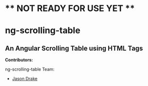 # ** NOT READY FOR USE YET **

# ng-scrolling-table
## An Angular Scrolling Table using HTML Tags

__Contributors:__

ng-scrolling-table Team:
* [Jason Drake](https://github.com/jadrake75)

